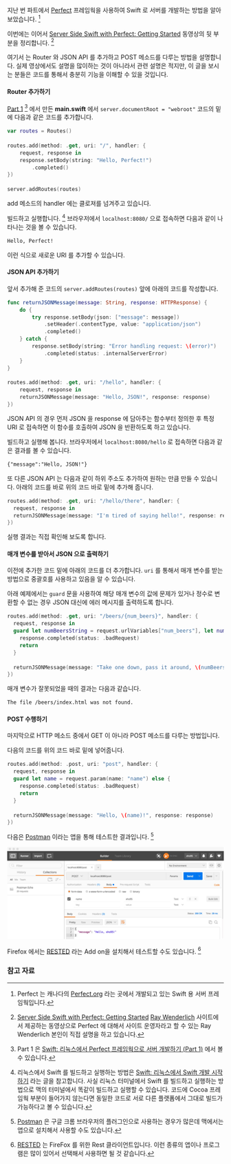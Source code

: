 지난 번 파트에서 [Perfect](http://perfect.org/) 프레임웍을 사용하여 Swift 로 서버를 개발하는 방법을 알아보았습니다. [^perfect]

이번에는 이어서 [Server Side Swift with Perfect: Getting Started](https://videos.raywenderlich.com/screencasts/server-side-swift-with-perfect-getting-started) 동영상의 뒷 부분을 정리합니다. [^raywenderlich]

여기서 는 Router 와 JSON API  를 추가하고 POST 메소드를 다루는 방법을 설명합니다. 실제 영상에서도 설명을 많이하는 것이 아니라서 관련 설명은 적지만, 이 글을 보시는 분들은 코드를 통해서 충분히 기능을 이해할 수 있을 것입니다.

#### Router 추가하기

[Part 1](http://xho95.github.io/linux/swift/perfect/package/server/2017/03/06/Swift-with-Perfect-Part-1.html) [^part-1] 에서 만든 **main.swift** 에서 `server.documentRoot = "webroot"` 코드의 밑에 다음과 같은 코드를 추가합니다. 

```swift
var routes = Routes()

routes.add(method: .get, uri: "/", handler: {
	request, response in
	response.setBody(string: "Hello, Perfect!")
		.completed()
})

server.addRoutes(routes)
``` 

add 메소드의 handler 에는 클로져를 넘겨주고 있습니다.

빌드하고 실행합니다. [^started-swift] 브라우저에서 `localhost:8080/` 으로 접속하면 다음과 같이 나타나는 것을 볼 수 있습니다. 

```txt
Hello, Perfect!
```

이런 식으로 새로운 URI 를 추가할 수 있습니다.

#### JSON API 추가하기

앞서 추가해 준 코드의 `server.addRoutes(routes)` 앞에 아래의 코드를 작성합니다.

```swift
func returnJSONMessage(message: String, response: HTTPResponse) {
	do {
		try response.setBody(json: ["message": message])
			.setHeader(.contentType, value: "application/json")
			.completed()
	} catch {
		response.setBody(string: "Error handling request: \(error)")
			.completed(status: .internalServerError)
	}
}

routes.add(method: .get, uri: "/hello", handler: {
	request, response in 
	returnJSONMessage(message: "Hello, JSON!", response: response)
})
```

JSON API 의 경우 먼저 JSON 을 response 에 담아주는 함수부터 정의한 후 특정 URI 로 접속하면 이 함수를 호출하여 JSON 을 반환하도록 하고 있습니다.

빌드하고 실행해 봅니다. 브라우저에서 `localhost:8080/hello` 로 접속하면 다음과 같은 결과를 볼 수 있습니다. 

```txt
{"message":"Hello, JSON!"}
```

또 다른 JSON API 는 다음과 같이 하위 주소도 추가하여 원하는 만큼 만들 수 있습니다. 아래의 코드를 바로 위의 코드 바로 밑에 추가해 줍니다.

```swift
routes.add(method: .get, uri: "/hello/there", handler: {
  request, response in
  returnJSONMessage(message: "I'm tired of saying hello!", response: response)
})
```

실행 결과는 직접 확인해 보도록 합니다.

#### 매개 변수를 받아서 JSON 으로 출력하기

이전에 추가한 코드 밑에 아래의 코드를 더 추가합니다. `uri` 를 통해서 매개 변수를 받는 방법으로 중괄호를 사용하고 있음을 알 수 있습니다. 

아래 예제에서는 `guard` 문을 사용하여 해당 매개 변수의 값에 문제가 있거나 정수로 변환할 수 없는 경우 JSON 대신에 에러 메시지를 출력하도록 합니다.

```swift
routes.add(method: .get, uri: "/beers/{num_beers}", handler: {
  request, response in
  guard let numBeersString = request.urlVariables["num_beers"], let numBeersInt = Int(numBeersString) else {
    response.completed(status: .badRequest)
    return
  }

  returnJSONMessage(message: "Take one down, pass it around, \(numBeersInt - 1) bottles of beer on the wall...", response: response)
})
```

매개 변수가 잘못되었을 때의 결과는 다음과 같습니다. 

```txt
The file /beers/index.html was not found.
```

#### POST 수행하기

마지막으로 HTTP 메소드 중에서 GET 이 아니라 POST 메소드를 다루는 방법입니다. 

다음의 코드를 위의 코드 바로 밑에 넣어줍니다.

```swift
routes.add(method: .post, uri: "post", handler: {
  request, response in
  guard let name = request.param(name: "name") else {
    response.completed(status: .badRequest)
    return
  }

  returnJSONMessage(message: "Hello, \(name)!", response: response)
})
```

다음은 [Postman](https://www.getpostman.com) 이라는 앱을 통해 테스트한 결과입니다. [^getpostman]

![](../assets/Perfect/postman.jpg)

Firefox 에서는 [RESTED](https://addons.mozilla.org/En-us/firefox/addon/rested/) 라는 Add on을 설치해서 테스트할 수도 있습니다. [^firefox-rested]

### 참고 자료

[^perfect]: Perfect 는 캐나다의 [Perfect.org](http://perfect.org/) 라는 곳에서 개발되고 있는 Swift 용 서버 프레임웍입니다.

[^perfect-started]: [Getting Started](http://perfect.org/docs/gettingStarted.html)

[^raywenderlich]: [Server Side Swift with Perfect: Getting Started](https://videos.raywenderlich.com/screencasts/server-side-swift-with-perfect-getting-started) [Ray Wenderlich](https://www.raywenderlich.com) 사이트에서 제공하는 동영상으로 Perfect 에 대해서 사이트 운영자라고 할 수 있는 Ray Wenderlich 본인이 직접 설명을 하고 있습니다.

[^part-1]: Part 1 은 [Swift: 리눅스에서 Perfect 프레임웍으로 서버 개발하기 (Part 1)](http://xho95.github.io/linux/swift/perfect/package/server/2017/03/06/Swift-with-Perfect-Part-1.html) 에서 볼 수 있습니다.

[^started-swift]: 리눅스에서 Swift 를 빌드하고 실행하는 방법은 [Swift: 리눅스에서 Swift 개발 시작하기](http://xho95.github.io/linux/development/swift/repl/package/ubuntu/2017/03/06/Getting-Started-Swift-on-Linux.html) 라는 글을 참고합니다. 사실 리눅스 터미널에서 Swift 를 빌드하고 실행하는 방법으로 맥의 터미널에서 똑같이 빌드하고 실행할 수 있습니다. 코드에 Cocoa 프레임웍 부분이 들어가지 않는다면 동일한 코드로 서로 다른 플랫폼에서 그대로 빌드가 가능하다고 볼 수 있습니다.

[^firefox-rested]: [RESTED](https://addons.mozilla.org/En-us/firefox/addon/rested/) 는 FireFox 를 위한 Rest 클라이언트입니다. 이런 종류의 앱이나 프로그램은 많이 있어서 선택해서 사용하면 될 것 같습니다.

[^getpostman]: [Postman](https://www.getpostman.com) 은 구글 크롬 브라우저의 플러그인으로 사용하는 경우가 많은데 맥에서는 앱으로 설치해서 사용할 수도 있습니다.
